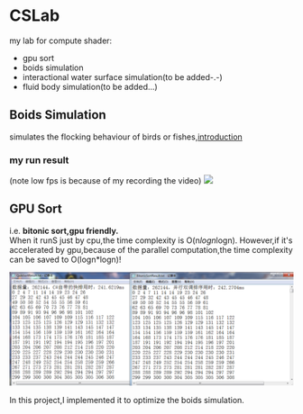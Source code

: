 # CSLab
my lab for compute shader:
* gpu sort
* boids simulation
* interactional water surface simulation(to be added-.-)
* fluid body simulation(to be added...)
## Boids Simulation
simulates the flocking behaviour of birds or fishes,[introduction](https://en.wikipedia.org/wiki/Boids)  
### my run result
(note low fps is because of my recording the video)
![](https://github.com/EagerCleaverInWind/CSLab/blob/master/CSLab/boids.gif)  
## GPU Sort
i.e. **bitonic sort,gpu friendly.**  
When it runS just by cpu,the time complexity is O(n*logn*logn).
However,if it's accelerated by gpu,because of the parallel computation,the time complexity can be saved to O(logn*logn)!  
  
![](https://github.com/EagerCleaverInWind/CSLab/blob/master/CSLab/20171106202552.png)
  
In this project,I implemented it to optimize the boids simulation.

